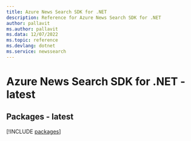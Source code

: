 ```yaml
---
title: Azure News Search SDK for .NET
description: Reference for Azure News Search SDK for .NET
author: pallavit
ms.author: pallavit
ms.data: 12/07/2022
ms.topic: reference
ms.devlang: dotnet
ms.service: newssearch
---
```

# Azure News Search SDK for .NET - latest
## Packages - latest
[!INCLUDE [packages](news-search-index.md)]